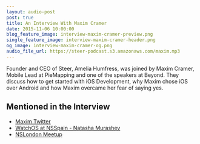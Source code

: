 ```yaml
---
layout: audio-post
post: true
title: An Interview With Maxim Cramer
date: 2015-11-06 10:00:00
blog_feature_image: interview-maxim-cramer-preview.png
single_feature_image: interview-maxim-cramer-header.png
og_image: interview-maxim-cramer-og.png
audio_file_url: https://steer-podcast.s3.amazonaws.com/maxim.mp3
---
```

Founder and CEO of Steer, Amelia Humfress, was joined by Maxim Cramer, Mobile Lead at PieMapping and one of the speakers at Beyond. They discuss how to get started with iOS Development, why Maxim chose iOS over Android and how Maxim overcame her fear of saying yes.

## Mentioned in the Interview
- [Maxim Twitter](https://twitter.com/mennenia)
- [WatchOS at NSSpain - Natasha Murashev](https://vimeo.com/141086010)
- [NSLondon Meetup](http://nslondon.com/)
